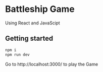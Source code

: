 # Battleship Game

Using React and JavaScipt

## Getting started

```sh
npm i
npm run dev
```

Go to http://localhost:3000/ to play the Game
